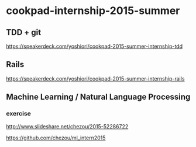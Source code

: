 # cookpad-internship-2015-summer

## TDD + git

https://speakerdeck.com/yoshiori/cookpad-2015-summer-internship-tdd

## Rails

https://speakerdeck.com/yoshiori/cookpad-2015-summer-internship-rails

## Machine Learning / Natural Language Processing

### exercise

http://www.slideshare.net/chezou/2015-52286722

https://github.com/chezou/ml_intern2015
